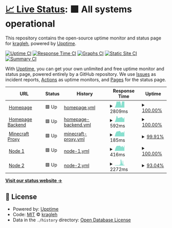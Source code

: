# [📈 Live Status](https://status.maze.quest): <!--live status--> **🟩 All systems operational**

This repository contains the open-source uptime monitor and status page for [kragleh](https://kragleh.com), powered by [Upptime](https://github.com/upptime/upptime).

[![Uptime CI](https://github.com/kragleh/status.maze.quest/workflows/Uptime%20CI/badge.svg)](https://github.com/kragleh/status.maze.quest/actions?query=workflow%3A%22Uptime+CI%22)
[![Response Time CI](https://github.com/kragleh/status.maze.quest/workflows/Response%20Time%20CI/badge.svg)](https://github.com/kragleh/status.maze.quest/actions?query=workflow%3A%22Response+Time+CI%22)
[![Graphs CI](https://github.com/kragleh/status.maze.quest/workflows/Graphs%20CI/badge.svg)](https://github.com/kragleh/status.maze.quest/actions?query=workflow%3A%22Graphs+CI%22)
[![Static Site CI](https://github.com/kragleh/status.maze.quest/workflows/Static%20Site%20CI/badge.svg)](https://github.com/kragleh/status.maze.quest/actions?query=workflow%3A%22Static+Site+CI%22)
[![Summary CI](https://github.com/kragleh/status.maze.quest/workflows/Summary%20CI/badge.svg)](https://github.com/kragleh/status.maze.quest/actions?query=workflow%3A%22Summary+CI%22)

With [Upptime](https://upptime.js.org), you can get your own unlimited and free uptime monitor and status page, powered entirely by a GitHub repository. We use [Issues](https://github.com/kragleh/status.maze.quest/issues) as incident reports, [Actions](https://github.com/kragleh/status.maze.quest/actions) as uptime monitors, and [Pages](https://status.maze.quest) for the status page.

<!--start: status pages-->
<!-- This summary is generated by Upptime (https://github.com/upptime/upptime) -->
<!-- Do not edit this manually, your changes will be overwritten -->
<!-- prettier-ignore -->
| URL | Status | History | Response Time | Uptime |
| --- | ------ | ------- | ------------- | ------ |
| <img alt="" src="https://icons.duckduckgo.com/ip3/maze.quest.ico" height="13"> [Homepage](https://maze.quest) | 🟩 Up | [homepage.yml](https://github.com/kragleh/status.maze.quest/commits/HEAD/history/homepage.yml) | <details><summary><img alt="Response time graph" src="./graphs/homepage/response-time-week.png" height="20"> 2809ms</summary><br><a href="https://status.maze.quest/history/homepage"><img alt="Response time 2312" src="https://img.shields.io/endpoint?url=https%3A%2F%2Fraw.githubusercontent.com%2Fkragleh%2Fstatus.maze.quest%2FHEAD%2Fapi%2Fhomepage%2Fresponse-time.json"></a><br><a href="https://status.maze.quest/history/homepage"><img alt="24-hour response time 3384" src="https://img.shields.io/endpoint?url=https%3A%2F%2Fraw.githubusercontent.com%2Fkragleh%2Fstatus.maze.quest%2FHEAD%2Fapi%2Fhomepage%2Fresponse-time-day.json"></a><br><a href="https://status.maze.quest/history/homepage"><img alt="7-day response time 2809" src="https://img.shields.io/endpoint?url=https%3A%2F%2Fraw.githubusercontent.com%2Fkragleh%2Fstatus.maze.quest%2FHEAD%2Fapi%2Fhomepage%2Fresponse-time-week.json"></a><br><a href="https://status.maze.quest/history/homepage"><img alt="30-day response time 2312" src="https://img.shields.io/endpoint?url=https%3A%2F%2Fraw.githubusercontent.com%2Fkragleh%2Fstatus.maze.quest%2FHEAD%2Fapi%2Fhomepage%2Fresponse-time-month.json"></a><br><a href="https://status.maze.quest/history/homepage"><img alt="1-year response time 2312" src="https://img.shields.io/endpoint?url=https%3A%2F%2Fraw.githubusercontent.com%2Fkragleh%2Fstatus.maze.quest%2FHEAD%2Fapi%2Fhomepage%2Fresponse-time-year.json"></a></details> | <details><summary><a href="https://status.maze.quest/history/homepage">100.00%</a></summary><a href="https://status.maze.quest/history/homepage"><img alt="All-time uptime 100.00%" src="https://img.shields.io/endpoint?url=https%3A%2F%2Fraw.githubusercontent.com%2Fkragleh%2Fstatus.maze.quest%2FHEAD%2Fapi%2Fhomepage%2Fuptime.json"></a><br><a href="https://status.maze.quest/history/homepage"><img alt="24-hour uptime 100.00%" src="https://img.shields.io/endpoint?url=https%3A%2F%2Fraw.githubusercontent.com%2Fkragleh%2Fstatus.maze.quest%2FHEAD%2Fapi%2Fhomepage%2Fuptime-day.json"></a><br><a href="https://status.maze.quest/history/homepage"><img alt="7-day uptime 100.00%" src="https://img.shields.io/endpoint?url=https%3A%2F%2Fraw.githubusercontent.com%2Fkragleh%2Fstatus.maze.quest%2FHEAD%2Fapi%2Fhomepage%2Fuptime-week.json"></a><br><a href="https://status.maze.quest/history/homepage"><img alt="30-day uptime 100.00%" src="https://img.shields.io/endpoint?url=https%3A%2F%2Fraw.githubusercontent.com%2Fkragleh%2Fstatus.maze.quest%2FHEAD%2Fapi%2Fhomepage%2Fuptime-month.json"></a><br><a href="https://status.maze.quest/history/homepage"><img alt="1-year uptime 100.00%" src="https://img.shields.io/endpoint?url=https%3A%2F%2Fraw.githubusercontent.com%2Fkragleh%2Fstatus.maze.quest%2FHEAD%2Fapi%2Fhomepage%2Fuptime-year.json"></a></details>
| <img alt="" src="https://icons.duckduckgo.com/ip3/cms.maze.quest.ico" height="13"> [Homepage Backend](https://cms.maze.quest) | 🟩 Up | [homepage-backend.yml](https://github.com/kragleh/status.maze.quest/commits/HEAD/history/homepage-backend.yml) | <details><summary><img alt="Response time graph" src="./graphs/homepage-backend/response-time-week.png" height="20"> 592ms</summary><br><a href="https://status.maze.quest/history/homepage-backend"><img alt="Response time 730" src="https://img.shields.io/endpoint?url=https%3A%2F%2Fraw.githubusercontent.com%2Fkragleh%2Fstatus.maze.quest%2FHEAD%2Fapi%2Fhomepage-backend%2Fresponse-time.json"></a><br><a href="https://status.maze.quest/history/homepage-backend"><img alt="24-hour response time 680" src="https://img.shields.io/endpoint?url=https%3A%2F%2Fraw.githubusercontent.com%2Fkragleh%2Fstatus.maze.quest%2FHEAD%2Fapi%2Fhomepage-backend%2Fresponse-time-day.json"></a><br><a href="https://status.maze.quest/history/homepage-backend"><img alt="7-day response time 592" src="https://img.shields.io/endpoint?url=https%3A%2F%2Fraw.githubusercontent.com%2Fkragleh%2Fstatus.maze.quest%2FHEAD%2Fapi%2Fhomepage-backend%2Fresponse-time-week.json"></a><br><a href="https://status.maze.quest/history/homepage-backend"><img alt="30-day response time 730" src="https://img.shields.io/endpoint?url=https%3A%2F%2Fraw.githubusercontent.com%2Fkragleh%2Fstatus.maze.quest%2FHEAD%2Fapi%2Fhomepage-backend%2Fresponse-time-month.json"></a><br><a href="https://status.maze.quest/history/homepage-backend"><img alt="1-year response time 730" src="https://img.shields.io/endpoint?url=https%3A%2F%2Fraw.githubusercontent.com%2Fkragleh%2Fstatus.maze.quest%2FHEAD%2Fapi%2Fhomepage-backend%2Fresponse-time-year.json"></a></details> | <details><summary><a href="https://status.maze.quest/history/homepage-backend">100.00%</a></summary><a href="https://status.maze.quest/history/homepage-backend"><img alt="All-time uptime 100.00%" src="https://img.shields.io/endpoint?url=https%3A%2F%2Fraw.githubusercontent.com%2Fkragleh%2Fstatus.maze.quest%2FHEAD%2Fapi%2Fhomepage-backend%2Fuptime.json"></a><br><a href="https://status.maze.quest/history/homepage-backend"><img alt="24-hour uptime 100.00%" src="https://img.shields.io/endpoint?url=https%3A%2F%2Fraw.githubusercontent.com%2Fkragleh%2Fstatus.maze.quest%2FHEAD%2Fapi%2Fhomepage-backend%2Fuptime-day.json"></a><br><a href="https://status.maze.quest/history/homepage-backend"><img alt="7-day uptime 100.00%" src="https://img.shields.io/endpoint?url=https%3A%2F%2Fraw.githubusercontent.com%2Fkragleh%2Fstatus.maze.quest%2FHEAD%2Fapi%2Fhomepage-backend%2Fuptime-week.json"></a><br><a href="https://status.maze.quest/history/homepage-backend"><img alt="30-day uptime 100.00%" src="https://img.shields.io/endpoint?url=https%3A%2F%2Fraw.githubusercontent.com%2Fkragleh%2Fstatus.maze.quest%2FHEAD%2Fapi%2Fhomepage-backend%2Fuptime-month.json"></a><br><a href="https://status.maze.quest/history/homepage-backend"><img alt="1-year uptime 100.00%" src="https://img.shields.io/endpoint?url=https%3A%2F%2Fraw.githubusercontent.com%2Fkragleh%2Fstatus.maze.quest%2FHEAD%2Fapi%2Fhomepage-backend%2Fuptime-year.json"></a></details>
| <img alt="" src="https://www.minecraft.net/etc.clientlibs/minecraft/clientlibs/main/resources/favicon-32x32.png" height="13"> [Minecraft Proxy](play.maze.quest) | 🟩 Up | [minecraft-proxy.yml](https://github.com/kragleh/status.maze.quest/commits/HEAD/history/minecraft-proxy.yml) | <details><summary><img alt="Response time graph" src="./graphs/minecraft-proxy/response-time-week.png" height="20"> 185ms</summary><br><a href="https://status.maze.quest/history/minecraft-proxy"><img alt="Response time 189" src="https://img.shields.io/endpoint?url=https%3A%2F%2Fraw.githubusercontent.com%2Fkragleh%2Fstatus.maze.quest%2FHEAD%2Fapi%2Fminecraft-proxy%2Fresponse-time.json"></a><br><a href="https://status.maze.quest/history/minecraft-proxy"><img alt="24-hour response time 240" src="https://img.shields.io/endpoint?url=https%3A%2F%2Fraw.githubusercontent.com%2Fkragleh%2Fstatus.maze.quest%2FHEAD%2Fapi%2Fminecraft-proxy%2Fresponse-time-day.json"></a><br><a href="https://status.maze.quest/history/minecraft-proxy"><img alt="7-day response time 185" src="https://img.shields.io/endpoint?url=https%3A%2F%2Fraw.githubusercontent.com%2Fkragleh%2Fstatus.maze.quest%2FHEAD%2Fapi%2Fminecraft-proxy%2Fresponse-time-week.json"></a><br><a href="https://status.maze.quest/history/minecraft-proxy"><img alt="30-day response time 189" src="https://img.shields.io/endpoint?url=https%3A%2F%2Fraw.githubusercontent.com%2Fkragleh%2Fstatus.maze.quest%2FHEAD%2Fapi%2Fminecraft-proxy%2Fresponse-time-month.json"></a><br><a href="https://status.maze.quest/history/minecraft-proxy"><img alt="1-year response time 189" src="https://img.shields.io/endpoint?url=https%3A%2F%2Fraw.githubusercontent.com%2Fkragleh%2Fstatus.maze.quest%2FHEAD%2Fapi%2Fminecraft-proxy%2Fresponse-time-year.json"></a></details> | <details><summary><a href="https://status.maze.quest/history/minecraft-proxy">99.91%</a></summary><a href="https://status.maze.quest/history/minecraft-proxy"><img alt="All-time uptime 99.85%" src="https://img.shields.io/endpoint?url=https%3A%2F%2Fraw.githubusercontent.com%2Fkragleh%2Fstatus.maze.quest%2FHEAD%2Fapi%2Fminecraft-proxy%2Fuptime.json"></a><br><a href="https://status.maze.quest/history/minecraft-proxy"><img alt="24-hour uptime 99.37%" src="https://img.shields.io/endpoint?url=https%3A%2F%2Fraw.githubusercontent.com%2Fkragleh%2Fstatus.maze.quest%2FHEAD%2Fapi%2Fminecraft-proxy%2Fuptime-day.json"></a><br><a href="https://status.maze.quest/history/minecraft-proxy"><img alt="7-day uptime 99.91%" src="https://img.shields.io/endpoint?url=https%3A%2F%2Fraw.githubusercontent.com%2Fkragleh%2Fstatus.maze.quest%2FHEAD%2Fapi%2Fminecraft-proxy%2Fuptime-week.json"></a><br><a href="https://status.maze.quest/history/minecraft-proxy"><img alt="30-day uptime 99.85%" src="https://img.shields.io/endpoint?url=https%3A%2F%2Fraw.githubusercontent.com%2Fkragleh%2Fstatus.maze.quest%2FHEAD%2Fapi%2Fminecraft-proxy%2Fuptime-month.json"></a><br><a href="https://status.maze.quest/history/minecraft-proxy"><img alt="1-year uptime 99.85%" src="https://img.shields.io/endpoint?url=https%3A%2F%2Fraw.githubusercontent.com%2Fkragleh%2Fstatus.maze.quest%2FHEAD%2Fapi%2Fminecraft-proxy%2Fuptime-year.json"></a></details>
| <img alt="" src="https://icons.duckduckgo.com/ip3/node.kragleh.com.ico" height="13"> [Node 1](https://node.kragleh.com:8080) | 🟩 Up | [node-1.yml](https://github.com/kragleh/status.maze.quest/commits/HEAD/history/node-1.yml) | <details><summary><img alt="Response time graph" src="./graphs/node-1/response-time-week.png" height="20"> 416ms</summary><br><a href="https://status.maze.quest/history/node-1"><img alt="Response time 410" src="https://img.shields.io/endpoint?url=https%3A%2F%2Fraw.githubusercontent.com%2Fkragleh%2Fstatus.maze.quest%2FHEAD%2Fapi%2Fnode-1%2Fresponse-time.json"></a><br><a href="https://status.maze.quest/history/node-1"><img alt="24-hour response time 517" src="https://img.shields.io/endpoint?url=https%3A%2F%2Fraw.githubusercontent.com%2Fkragleh%2Fstatus.maze.quest%2FHEAD%2Fapi%2Fnode-1%2Fresponse-time-day.json"></a><br><a href="https://status.maze.quest/history/node-1"><img alt="7-day response time 416" src="https://img.shields.io/endpoint?url=https%3A%2F%2Fraw.githubusercontent.com%2Fkragleh%2Fstatus.maze.quest%2FHEAD%2Fapi%2Fnode-1%2Fresponse-time-week.json"></a><br><a href="https://status.maze.quest/history/node-1"><img alt="30-day response time 410" src="https://img.shields.io/endpoint?url=https%3A%2F%2Fraw.githubusercontent.com%2Fkragleh%2Fstatus.maze.quest%2FHEAD%2Fapi%2Fnode-1%2Fresponse-time-month.json"></a><br><a href="https://status.maze.quest/history/node-1"><img alt="1-year response time 410" src="https://img.shields.io/endpoint?url=https%3A%2F%2Fraw.githubusercontent.com%2Fkragleh%2Fstatus.maze.quest%2FHEAD%2Fapi%2Fnode-1%2Fresponse-time-year.json"></a></details> | <details><summary><a href="https://status.maze.quest/history/node-1">100.00%</a></summary><a href="https://status.maze.quest/history/node-1"><img alt="All-time uptime 100.00%" src="https://img.shields.io/endpoint?url=https%3A%2F%2Fraw.githubusercontent.com%2Fkragleh%2Fstatus.maze.quest%2FHEAD%2Fapi%2Fnode-1%2Fuptime.json"></a><br><a href="https://status.maze.quest/history/node-1"><img alt="24-hour uptime 100.00%" src="https://img.shields.io/endpoint?url=https%3A%2F%2Fraw.githubusercontent.com%2Fkragleh%2Fstatus.maze.quest%2FHEAD%2Fapi%2Fnode-1%2Fuptime-day.json"></a><br><a href="https://status.maze.quest/history/node-1"><img alt="7-day uptime 100.00%" src="https://img.shields.io/endpoint?url=https%3A%2F%2Fraw.githubusercontent.com%2Fkragleh%2Fstatus.maze.quest%2FHEAD%2Fapi%2Fnode-1%2Fuptime-week.json"></a><br><a href="https://status.maze.quest/history/node-1"><img alt="30-day uptime 100.00%" src="https://img.shields.io/endpoint?url=https%3A%2F%2Fraw.githubusercontent.com%2Fkragleh%2Fstatus.maze.quest%2FHEAD%2Fapi%2Fnode-1%2Fuptime-month.json"></a><br><a href="https://status.maze.quest/history/node-1"><img alt="1-year uptime 100.00%" src="https://img.shields.io/endpoint?url=https%3A%2F%2Fraw.githubusercontent.com%2Fkragleh%2Fstatus.maze.quest%2FHEAD%2Fapi%2Fnode-1%2Fuptime-year.json"></a></details>
| <img alt="" src="https://icons.duckduckgo.com/ip3/node2.kragleh.com.ico" height="13"> [Node 2](https://node2.kragleh.com:2023) | 🟩 Up | [node-2.yml](https://github.com/kragleh/status.maze.quest/commits/HEAD/history/node-2.yml) | <details><summary><img alt="Response time graph" src="./graphs/node-2/response-time-week.png" height="20"> 2272ms</summary><br><a href="https://status.maze.quest/history/node-2"><img alt="Response time 1413" src="https://img.shields.io/endpoint?url=https%3A%2F%2Fraw.githubusercontent.com%2Fkragleh%2Fstatus.maze.quest%2FHEAD%2Fapi%2Fnode-2%2Fresponse-time.json"></a><br><a href="https://status.maze.quest/history/node-2"><img alt="24-hour response time 1662" src="https://img.shields.io/endpoint?url=https%3A%2F%2Fraw.githubusercontent.com%2Fkragleh%2Fstatus.maze.quest%2FHEAD%2Fapi%2Fnode-2%2Fresponse-time-day.json"></a><br><a href="https://status.maze.quest/history/node-2"><img alt="7-day response time 2272" src="https://img.shields.io/endpoint?url=https%3A%2F%2Fraw.githubusercontent.com%2Fkragleh%2Fstatus.maze.quest%2FHEAD%2Fapi%2Fnode-2%2Fresponse-time-week.json"></a><br><a href="https://status.maze.quest/history/node-2"><img alt="30-day response time 1413" src="https://img.shields.io/endpoint?url=https%3A%2F%2Fraw.githubusercontent.com%2Fkragleh%2Fstatus.maze.quest%2FHEAD%2Fapi%2Fnode-2%2Fresponse-time-month.json"></a><br><a href="https://status.maze.quest/history/node-2"><img alt="1-year response time 1413" src="https://img.shields.io/endpoint?url=https%3A%2F%2Fraw.githubusercontent.com%2Fkragleh%2Fstatus.maze.quest%2FHEAD%2Fapi%2Fnode-2%2Fresponse-time-year.json"></a></details> | <details><summary><a href="https://status.maze.quest/history/node-2">93.04%</a></summary><a href="https://status.maze.quest/history/node-2"><img alt="All-time uptime 90.62%" src="https://img.shields.io/endpoint?url=https%3A%2F%2Fraw.githubusercontent.com%2Fkragleh%2Fstatus.maze.quest%2FHEAD%2Fapi%2Fnode-2%2Fuptime.json"></a><br><a href="https://status.maze.quest/history/node-2"><img alt="24-hour uptime 100.00%" src="https://img.shields.io/endpoint?url=https%3A%2F%2Fraw.githubusercontent.com%2Fkragleh%2Fstatus.maze.quest%2FHEAD%2Fapi%2Fnode-2%2Fuptime-day.json"></a><br><a href="https://status.maze.quest/history/node-2"><img alt="7-day uptime 93.04%" src="https://img.shields.io/endpoint?url=https%3A%2F%2Fraw.githubusercontent.com%2Fkragleh%2Fstatus.maze.quest%2FHEAD%2Fapi%2Fnode-2%2Fuptime-week.json"></a><br><a href="https://status.maze.quest/history/node-2"><img alt="30-day uptime 90.62%" src="https://img.shields.io/endpoint?url=https%3A%2F%2Fraw.githubusercontent.com%2Fkragleh%2Fstatus.maze.quest%2FHEAD%2Fapi%2Fnode-2%2Fuptime-month.json"></a><br><a href="https://status.maze.quest/history/node-2"><img alt="1-year uptime 90.62%" src="https://img.shields.io/endpoint?url=https%3A%2F%2Fraw.githubusercontent.com%2Fkragleh%2Fstatus.maze.quest%2FHEAD%2Fapi%2Fnode-2%2Fuptime-year.json"></a></details>

<!--end: status pages-->

[**Visit our status website →**](https://status.maze.quest)

## 📄 License

- Powered by: [Upptime](https://github.com/upptime/upptime)
- Code: [MIT](./LICENSE) © [kragleh](https://kragleh.com)
- Data in the `./history` directory: [Open Database License](https://opendatacommons.org/licenses/odbl/1-0/)
